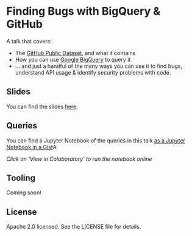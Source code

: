 # Finding Bugs with BigQuery & GitHub

A talk that covers:

- The [GitHub Public Dataset](https://blog.github.com/2017-01-19-github-data-ready-for-you-to-explore-with-bigquery/), and what it contains
- How you can use [Google BigQuery](https://cloud.google.com/bigquery/) to query it
- ... and just a handful of the many ways you can use it to find bugs, understand API usage & identify security problems with code.

## Slides

You can find the slides [here](finding-go-bugs-with-bigquery.pdf).

## Queries

You can find a Jupyter Notebook of the queries in this talk [as a Jupyter Notebook in a Gist](https://gist.github.com/elithrar/6379ca922f1c04d631f6402d4bef3f81)A

_Click on 'View in Colaboratory' to run the notebook online_

## Tooling

Coming soon!

## License

Apache 2.0 licensed. See the LICENSE file for details.
